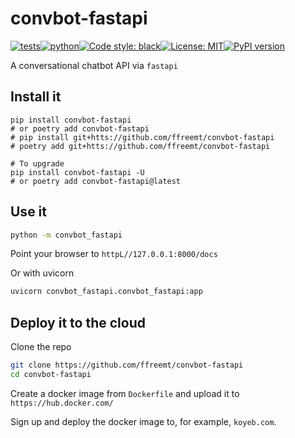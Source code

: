 # convbot-fastapi
[![tests](https://github.com/ffreemt/convbot-fastapi/actions/workflows/routine-tests.yml/badge.svg)](https://github.com/ffreemt/convbot_fastapi/actions)[![python](https://img.shields.io/static/v1?label=python+&message=3.7%2B&color=blue)](https://img.shields.io/static/v1?label=python+&message=3.7%2B&color=blue)[![Code style: black](https://img.shields.io/badge/code%20style-black-000000.svg)](https://github.com/psf/black)[![License: MIT](https://img.shields.io/badge/License-MIT-yellow.svg)](https://opensource.org/licenses/MIT)[![PyPI version](https://badge.fury.io/py/convbot_fastapi.svg)](https://badge.fury.io/py/convbot_fastapi)

A conversational chatbot API via `fastapi`

## Install it

```shell
pip install convbot-fastapi
# or poetry add convbot-fastapi
# pip install git+htts://github.com/ffreemt/convbot-fastapi
# poetry add git+htts://github.com/ffreemt/convbot-fastapi

# To upgrade
pip install convbot-fastapi -U
# or poetry add convbot-fastapi@latest
```

## Use it
```bash
python -m convbot_fastapi
```
Point your browser to `httpL//127.0.0.1:8000/docs`

Or with uvicorn
```bash
uvicorn convbot_fastapi.convbot_fastapi:app
```

## Deploy it to the cloud
Clone the repo
```bash
git clone https://github.com/ffreemt/convbot-fastapi
cd convbot-fastapi
```

Create a docker image from `Dockerfile` and upload it to `https://hub.docker.com/`

Sign up and deploy the docker image to, for example, `koyeb.com`.
